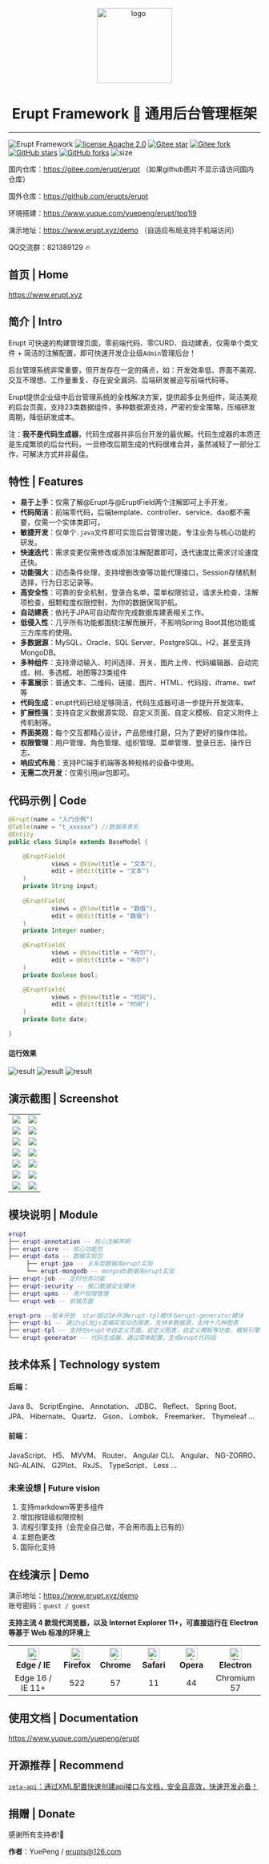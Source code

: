 <p align="center"><img src="./erupt-web/src/main/resources/public/erupt.svg" height="150" alt="logo"/></p>
<h1 align="center"> Erupt Framework 🚀 通用后台管理框架 </h1>

---

![Erupt Framework](https://img.shields.io/badge/Erupt-Framework-brightgreen)
[![license Apache 2.0](https://img.shields.io/badge/license-Apache%202-blue)](./LICENSE)
[![Gitee star](https://gitee.com/erupt/erupt/badge/star.svg?theme=dark)](https://gitee.com/erupt/erupt)
[![Gitee fork](https://gitee.com/erupt/erupt/badge/fork.svg?theme=dark)](https://gitee.com/erupt/erupt)
[![GitHub stars](https://img.shields.io/github/stars/erupts/erupt?style=social)](https://github.com/erupts/erupt)
[![GitHub forks](https://img.shields.io/github/forks/erupts/erupt?style=social)](https://github.com/erupts/erupt)
![size](https://img.shields.io/github/repo-size/erupts/erupt)

国内仓库：https://gitee.com/erupt/erupt
（如果github图片不显示请访问国内仓库）

国外仓库：https://github.com/erupts/erupt

环境搭建：https://www.yuque.com/yuepeng/erupt/tpq1l9

演示地址：https://www.erupt.xyz/demo （自适应布局支持手机端访问）

QQ交流群：821389129 🔥

## 首页 | Home
https://www.erupt.xyz

## 简介 | Intro
Erupt 可快速的构建管理页面，零前端代码、零CURD、自动建表，仅需单个类文件 + 简洁的注解配置，即可快速开发企业级`Admin`管理后台！

后台管理系统非常重要，但开发存在一定的痛点，如：开发效率低、界面不美观、交互不理想、工作量重复、存在安全漏洞、后端研发被迫写前端代码等。  

Erupt提供企业级中后台管理系统的全栈解决方案，提供超多业务组件，简洁美观的后台页面，支持23类数据组件，多种数据源支持，严密的安全策略，压缩研发周期，降低研发成本。  
 
注：**我不是代码生成器**，代码生成器并非后台开发的最优解。代码生成器的本质还是生成繁琐的后台代码，一旦修改后期生成的代码很难合并，虽然减轻了一部分工作，可解决方式并非最佳。

## 特性 | Features
+ **易于上手**：仅需了解@Erupt与@EruptField两个注解即可上手开发。
+ **代码简洁**：前端零代码，后端template、controller、service、dao都不需要，仅需一个实体类即可。
+ **敏捷开发**：仅单个`.java`文件即可实现后台管理功能，专注业务与核心功能的研发。
+ **快速迭代**：需求变更仅需修改或添加注解配置即可，迭代速度比需求讨论速度还快。
+ **功能强大**：动态条件处理，支持增删改查等功能代理接口，Session存储机制选择，行为日志记录等。
+ **高安全性**：可靠的安全机制，登录白名单，菜单权限验证，请求头检查，注解项检查，细颗粒度权限控制，为你的数据保驾护航。
+ **自动建表**：依托于JPA可自动帮你完成数据库建表相关工作。
+ **低侵入性**：几乎所有功能都围绕注解而展开，不影响Spring Boot其他功能或三方库库的使用。
+ **多数据源**：MySQL、Oracle、SQL Server、PostgreSQL、H2，甚至支持MongoDB。
+ **多种组件**：支持滑动输入、时间选择、开关、图片上传、代码编辑器、自动完成、树、多选框、地图等23类组件
+ **丰富展示**：普通文本、二维码、链接、图片、HTML、代码段、iframe、swf等
+ **代码生成**：erupt代码已经足够简洁，代码生成器可进一步提升开发效率。
+ **扩展性强**：支持自定义数据源实现、自定义页面、自定义模板、自定义附件上传机制等。
+ **界面美观**：每个交互都精心设计，产品思维打磨，只为了更好的操作体验。
+ **权限管理**：用户管理、角色管理、组织管理、菜单管理、登录日志、操作日志、
+ **响应式布局**：支持PC端手机端等各种规格的设备中使用。
+ **无需二次开发**：仅需引用jar包即可。


## 代码示例 | Code
``` java
@Erupt(name = "入门示例")
@Table(name = "t_xxxxxx") //数据库表名
@Entity
public class Simple extends BaseModel {

    @EruptField(
            views = @View(title = "文本"),
            edit = @Edit(title = "文本")
    )
    private String input;
    
    @EruptField(
            views = @View(title = "数值"),
            edit = @Edit(title = "数值")
    )
    private Integer number;

    @EruptField(
            views = @View(title = "布尔"),
            edit = @Edit(title = "布尔")
    )
    private Boolean bool;

    @EruptField(
            views = @View(title = "时间"),
            edit = @Edit(title = "时间")
    )
    private Date date;

}
```
#### 运行效果
![result](readme/simple.gif)
![result](readme/view.png)
![result](readme/edit.png)


## 演示截图 | Screenshot
<table>
    <tr>
        <td><img src="readme/login.png"/></td>
        <td><img src="readme/home.png"/></td>
    </tr>
    <tr>
        <td><img src="readme/role.png"/></td>
        <td><img src="readme/log.png"/></td>
    </tr>
    <tr>
        <td><img src="readme/code.png"/></td>
        <td><img src="readme/job.png"/></td>
    </tr>
    <tr>
        <td><img src="readme/tpl.png"/></td>
        <td><img src="readme/complex.png"/></td>
    </tr>
    <tr>
        <td><img src="readme/goods.png"/></td>
        <td><img src="readme/chart.png"/></td>
    </tr>
    <tr>
        <td><img src="readme/component.png"/></td>
        <td><img src="readme/component-edit.png"/></td>
    </tr>
    <tr>
        <td><img src="readme/bi.png"/></td>
        <td><img src="readme/bi2.png"/></td>
    </tr>
</table>


## 模块说明 | Module
```lua
erupt
├── erupt-annotation -- 核心注解声明
├── erupt-core -- 核心功能包
├── erupt-data -- 数据实现包
     ├── erupt-jpa -- 关系型数据库erupt实现
     └── erupt-mongodb -- mongodb数据库erupt实现
├── erupt-job -- 定时任务功能
├── erupt-security -- 接口数据安全模块
├── erupt-upms -- 用户权限管理
└── erupt-web -- 前端页面

erupt-pro --暂未开放  star超过1K开源erupt-tpl模块与erupt-generator模块
├── erupt-bi -- 通过sql加js混编实现动态报表，支持多数据源，支持十几种图表
├── erupt-tpl -- 支持在erupt中自定义页面，自定义图表，自定义模板等功能，模板引擎支持freemarker/thymeleaf/原生H5
└── erupt-generator -- 代码生成器，通过简单配置，生成erupt代码段
```

## 技术体系 | Technology system
####  后端：
Java 8、 ScriptEngine、 Annotation、 JDBC、 Reflect、 Spring Boot、 JPA、 Hibernate、 Quartz、 Gson、 Lombok、 Freemarker、 Thymeleaf ...

#### 前端：
JavaScript、 H5、 MVVM、 Router、 Angular CLI、 Angular、 NG-ZORRO、 NG-ALAIN、 G2Plot、 RxJS、 TypeScript、 Less ...

### 未来设想 | Future vision
1. 支持markdown等更多组件
2. 增加按钮级权限控制
3. 流程引擎支持（会完全自己做，不会用市面上已有的）
4. 主题色更改
4. 国际化支持

## 在线演示 | Demo
演示地址：https://www.erupt.xyz/demo  
账号密码：`guest / guest`

**支持主流 4 款现代浏览器，以及 Internet Explorer 11+，可直接运行在 Electron 等基于 Web 标准的环境上**

<table width="100%">
    <tr>
        <th width="20%" align="center"><img src="https://cdn.jsdelivr.net/gh/alrra/browser-logos/src/edge/edge_48x48.png" alt="IE / Edge" width="24px" height="24px" /> <br> Edge / IE </th>
        <th width="15%" align="center"><img src="https://cdn.jsdelivr.net/gh/alrra/browser-logos/src/firefox/firefox_48x48.png" alt="Firefox" width="24px" height="24px" /><br> Firefox </th>
        <th width="15%" align="center"><img src="https://cdn.jsdelivr.net/gh/alrra/browser-logos/src/chrome/chrome_48x48.png" alt="Chrome" width="24px" height="24px" /> <br> Chrome </th>
        <th width="15%" align="center"><img src="https://cdn.jsdelivr.net/gh/alrra/browser-logos/src/safari/safari_48x48.png" alt="Safari" width="24px" height="24px" /> <br> Safari </th>
        <th width="15%" align="center"><img src="https://cdn.jsdelivr.net/gh/alrra/browser-logos/src/opera/opera_48x48.png" alt="Opera" width="24px" height="24px" /> <br> Opera </th>
        <th width="20%" align="center"><img src="https://cdn.jsdelivr.net/gh/alrra/browser-logos/src/electron/electron_48x48.png" alt="Electron" width="24px" height="24px" /> <br> Electron </th>
    </tr>
    <tr>
        <td align="center">Edge 16 / IE 11+</td>
        <td align="center">522</td>
        <td align="center">57</td>
        <td align="center">11</td>
        <td align="center">44</td>
        <td align="center">Chromium 57</td>
    </tr>
</table>

## 使用文档 | Documentation
https://www.yuque.com/yuepeng/erupt

## 开源推荐 | Recommend
[`zeta-api`：通过XML配置快速创建api接口与文档，安全且高效，快速开发必备！](https://github.com/erupts/zeta-api)

## 捐赠 | Donate
感谢所有支持者!🙏

**作者**：YuePeng / erupts@126.com
